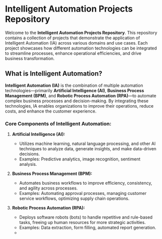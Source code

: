 # Intelligent Automation Projects Repository

Welcome to the **Intelligent Automation Projects Repository**. This repository contains a collection of projects that demonstrate the application of Intelligent Automation (IA) across various domains and use cases. Each project showcases how different automation technologies can be integrated to streamline processes, enhance operational efficiencies, and drive business transformation.

## What is Intelligent Automation?

**Intelligent Automation (IA)** is the combination of multiple automation technologies—primarily **Artificial Intelligence (AI)**, **Business Process Management (BPM)**, and **Robotic Process Automation (RPA)**—to automate complex business processes and decision-making. By integrating these technologies, IA enables organizations to improve their operations, reduce costs, and enhance the customer experience.

### Core Components of Intelligent Automation:

1. **Artificial Intelligence (AI):** 
   - Utilizes machine learning, natural language processing, and other AI techniques to analyze data, generate insights, and make data-driven decisions.
   - Examples: Predictive analytics, image recognition, sentiment analysis.

2. **Business Process Management (BPM):**
   - Automates business workflows to improve efficiency, consistency, and agility across processes.
   - Examples: Automating approval processes, managing customer service workflows, optimizing supply chain operations.

3. **Robotic Process Automation (RPA):**
   - Deploys software robots (bots) to handle repetitive and rule-based tasks, freeing up human resources for more strategic activities.
   - Examples: Data extraction, form filling, automated report generation.
   - 
